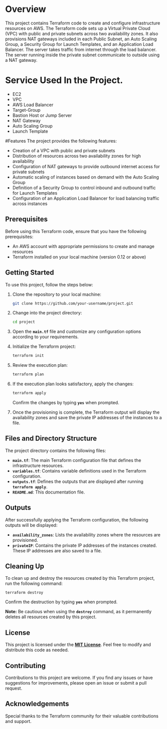 # Overview

This project contains Terraform code to create and configure infrastructure resources on AWS. The Terraform code sets up a Virtual Private Cloud (VPC) with public and private subnets across two availability zones. It also provisions NAT gateways included in each Public Subnet, an Auto Scaling Group, a Security Group for Launch Templates, and an Application Load Balancer. The server takes traffic from internet through the load balancer. The server running inside the private subnet communicate to outside using a NAT gateway.

# Service Used In the Project.

- EC2
- VPC
- AWS Load Balancer
- Target-Group
- Bastion Host or Jump Server
- NAT Gateway
- Auto Scaling Group
- Launch Template

#Features
The project provides the following features:

- Creation of a VPC with public and private subnets
- Distribution of resources across two availability zones for high availability
- Configuration of NAT gateways to provide outbound internet access for private subnets
- Automatic scaling of instances based on demand with the Auto Scaling Group
- Definition of a Security Group to control inbound and outbound traffic for Launch Templates
- Configuration of an Application Load Balancer for load balancing traffic across instances

## **Prerequisites**

Before using this Terraform code, ensure that you have the following prerequisites:

- An AWS account with appropriate permissions to create and manage resources
- Terraform installed on your local machine (version 0.12 or above)

## **Getting Started**

To use this project, follow the steps below:

1. Clone the repository to your local machine:
    
    ```bash
    git clone https://github.com/your-username/project.git
    ```
    
2. Change into the project directory:
    
    ```bash
    cd project
    ```
    
3. Open the **`main.tf`** file and customize any configuration options according to your requirements.
4. Initialize the Terraform project:
    
    ```bash
    terraform init
    ```
    
5. Review the execution plan:
    
    ```bash
    terraform plan
    ```
    
6. If the execution plan looks satisfactory, apply the changes:
    
    ```bash
    terraform apply
    ```
    
    Confirm the changes by typing **`yes`** when prompted.
    
7. Once the provisioning is complete, the Terraform output will display the availability zones and save the private IP addresses of the instances to a file.

## **Files and Directory Structure**

The project directory contains the following files:

- **`main.tf`**: The main Terraform configuration file that defines the infrastructure resources.
- **`variables.tf`**: Contains variable definitions used in the Terraform configuration.
- **`outputs.tf`**: Defines the outputs that are displayed after running **`terraform apply`**.
- **`README.md`**: This documentation file.

## **Outputs**

After successfully applying the Terraform configuration, the following outputs will be displayed:

- **`availability_zones`**: Lists the availability zones where the resources are provisioned.
- **`privateIP`**: Contains the private IP addresses of the instances created. These IP addresses are also saved to a file.

## **Cleaning Up**

To clean up and destroy the resources created by this Terraform project, run the following command:

```
terraform destroy
```

Confirm the destruction by typing **`yes`** when prompted.

**Note:** Be cautious when using the **`destroy`** command, as it permanently deletes all resources created by this project.

## **License**

This project is licensed under the **[MIT License](https://chat.openai.com/LICENSE)**. Feel free to modify and distribute this code as needed.

## **Contributing**

Contributions to this project are welcome. If you find any issues or have suggestions for improvements, please open an issue or submit a pull request.

## **Acknowledgements**

Special thanks to the Terraform community for their valuable contributions and support.

